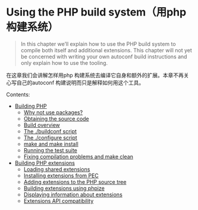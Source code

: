 # Using the PHP build system（用php 构建系统）

>In this chapter we’ll explain how to use the PHP build system to compile both itself and additional extensions. This chapter will not yet be concerned with writing your own autoconf build instructions and only explain how to use the tooling.


在这章我们会讲解怎样用php 构建系统去编译它自身和额外的扩展。本章不再关心写自己的autoconf 构建说明而只是解释如何用这个工具。

Contents:

* [Building PHP](_1_Building_PHP/README.md)
    * [Why not use packages?](_1_Building_PHP/README.md#why-not-use-packages)
    * [Obtaining the source code](_1_Building_PHP/README.md#obtaining-the-source-code)
    * [Build overview](_1_Building_PHP/README.md#build-overview)
    * [The ./buildconf script](_1_Building_PHP/README.md#build-script)
    * [The ./configure script](_1_Building_PHP/README.md#configure-script)
    * [make and make install](_1_Building_PHP/README.md#make-and-make-install)
    * [Running the test suite](_1_Building_PHP/README.md#running-the-test-suit)
    * [Fixing compilation problems and make clean](_1_Building_PHP/README.md#fixing-compilation-problems-and-make-clean)
* [Building PHP extensions](_2_Building_PHP_extensions/README.md)
    * [Loading shared extensions](_2_Building_PHP_extensions/README.md#loading-shared-extensions)
    * [Installing extensions from PEC](_2_Building_PHP_extensions/README.md#installing-extensions-from-pecl)
    * [Adding extensions to the PHP source tree](_2_Building_PHP_extensions/README.md#adding-extensions-to-the-php-source-tree)
    * [Building extensions using phpize](_2_Building_PHP_extensions/README.md#building-extensions-using-phpize)
    * [Displaying information about extensions](_2_Building_PHP_extensions/README.md#displaying-information-about-extensions)
    * [Extensions API compatibility](_2_Building_PHP_extensions/README.md#extensions-api-compatibility)
